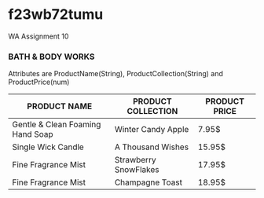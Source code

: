 # f23wb72tumu

WA Assignment 10

### BATH & BODY WORKS

Attributes are ProductName(String), ProductCollection(String) and ProductPrice(num)

| PRODUCT NAME  | PRODUCT COLLECTION | PRODUCT PRICE |
| ------------- | ------------- | ------------ |
| Gentle & Clean Foaming Hand Soap | Winter Candy Apple | 7.95$ |
| Single Wick Candle | A Thousand Wishes | 15.95$ |
| Fine Fragrance Mist | Strawberry SnowFlakes  | 17.95$ |
| Fine Fragrance Mist | Champagne Toast | 18.95$ |